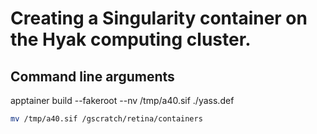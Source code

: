 
# Creating a Singularity container on the Hyak computing cluster.



## Command line arguments

apptainer build --fakeroot --nv /tmp/a40.sif ./yass.def

```bash
mv /tmp/a40.sif /gscratch/retina/containers
```

